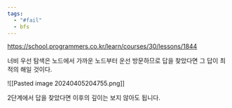 ```yaml
---
tags:
  - "#fail"
  - bfs
---
```


https://school.programmers.co.kr/learn/courses/30/lessons/1844



너비 우선 탐색은 노드에서 가까운 노드부터 운선 방문하므로 답을 찾았다면 그 답이 최적의 해일 것이다. 

![[Pasted image 20240405204755.png]]

2단계에서 답을 찾았다면 이후의 깊이는 보지 않아도 됩니다. 
